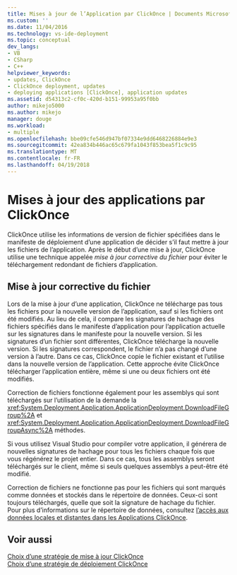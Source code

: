 ```yaml
---
title: Mises à jour de l’Application par ClickOnce | Documents Microsoft
ms.custom: ''
ms.date: 11/04/2016
ms.technology: vs-ide-deployment
ms.topic: conceptual
dev_langs:
- VB
- CSharp
- C++
helpviewer_keywords:
- updates, ClickOnce
- ClickOnce deployment, updates
- deploying applications [ClickOnce], application updates
ms.assetid: d54313c2-cf0c-420d-b151-99953a95f0bb
author: mikejo5000
ms.author: mikejo
manager: douge
ms.workload:
- multiple
ms.openlocfilehash: bbe09cfe546d947bf07334e9dd6468226884e9e3
ms.sourcegitcommit: 42ea834b446ac65c679fa1043f853bea5f1c9c95
ms.translationtype: MT
ms.contentlocale: fr-FR
ms.lasthandoff: 04/19/2018
---
```

# <a name="how-clickonce-performs-application-updates"></a>Mises à jour des applications par ClickOnce
ClickOnce utilise les informations de version de fichier spécifiées dans le manifeste de déploiement d’une application de décider s’il faut mettre à jour les fichiers de l’application. Après le début d’une mise à jour, ClickOnce utilise une technique appelée *mise à jour corrective du fichier* pour éviter le téléchargement redondant de fichiers d’application.  
  
## <a name="file-patching"></a>Mise à jour corrective du fichier  
 Lors de la mise à jour d’une application, ClickOnce ne télécharge pas tous les fichiers pour la nouvelle version de l’application, sauf si les fichiers ont été modifiés. Au lieu de cela, il compare les signatures de hachage des fichiers spécifiés dans le manifeste d’application pour l’application actuelle sur les signatures dans le manifeste pour la nouvelle version. Si les signatures d’un fichier sont différentes, ClickOnce télécharge la nouvelle version. Si les signatures correspondent, le fichier n’a pas changé d’une version à l’autre. Dans ce cas, ClickOnce copie le fichier existant et l’utilise dans la nouvelle version de l’application. Cette approche évite ClickOnce télécharger l’application entière, même si une ou deux fichiers ont été modifiés.  
  
 Correction de fichiers fonctionne également pour les assemblys qui sont téléchargés sur l’utilisation de la demande la <xref:System.Deployment.Application.ApplicationDeployment.DownloadFileGroup%2A> et <xref:System.Deployment.Application.ApplicationDeployment.DownloadFileGroupAsync%2A> méthodes.  
  
 Si vous utilisez Visual Studio pour compiler votre application, il générera de nouvelles signatures de hachage pour tous les fichiers chaque fois que vous régénérez le projet entier. Dans ce cas, tous les assemblys seront téléchargés sur le client, même si seuls quelques assemblys a peut-être été modifié.  
  
 Correction de fichiers ne fonctionne pas pour les fichiers qui sont marqués comme données et stockés dans le répertoire de données. Ceux-ci sont toujours téléchargés, quelle que soit la signature de hachage du fichier. Pour plus d’informations sur le répertoire de données, consultez [l’accès aux données locales et distantes dans les Applications ClickOnce](../deployment/accessing-local-and-remote-data-in-clickonce-applications.md).  
  
## <a name="see-also"></a>Voir aussi  
 [Choix d’une stratégie de mise à jour ClickOnce](../deployment/choosing-a-clickonce-update-strategy.md)   
 [Choix d’une stratégie de déploiement ClickOnce](../deployment/choosing-a-clickonce-deployment-strategy.md)